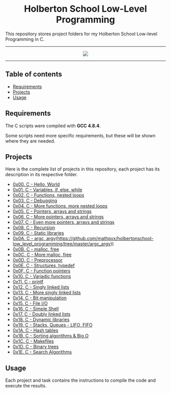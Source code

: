 <h1 align="center">Holberton School Low-Level Programming</h1>
This repository stores project folders for my Holberton School Low-level Programming in C.

---

<p align="center">
<a target="_blank" href="https://www.holbertonschool.com/"><img src="https://github.com/monoprosito/holbertonschool-low_level_programming/blob/master/holby.jpg?raw=true"></a>
</p>

---

## Table of contents
- [Requirements](#requirements)
- [Projects](#projects)
- [Usage](#usage)

## Requirements

The C scripts were compiled with **GCC 4.8.4**.

Some scripts need more specific requirements, but these will be shown where they are needed.

## Projects
Here is the complete list of projects in this repository, each project has its description in its respective folder.

* [0x00. C - Hello, World](https://github.com/mathpvx/holbertonschool-low_level_programming/tree/master/hello_world)
* [0x01. C - Variables, if, else, while](https://github.com/mathpvx/holbertonschool-low_level_programming/tree/master/0x01-variables_if_else_while)
* [0x02. C - Functions, nested loops](https://github.com/mathpvx/holbertonschool-low_level_programming/tree/master/0x02-functions_nested_loops)
* [0x03. C - Debugging](https://github.com/mathpvx/holbertonschool-low_level_programming/tree/master/0x03-debugging)
* [0x04. C - More functions, more nested loops](https://github.com/mathpvx/holbertonschool-low_level_programming/tree/master/0x04-more_functions_nested_loops)
* [0x05. C - Pointers, arrays and strings](https://github.com/mathpvx/holbertonschool-low_level_programming/tree/master/0x05-pointers_arrays_strings)
* [0x06. C - More pointers, arrays and strings](https://github.com/mathpvx/holbertonschool-low_level_programming/tree/master/0x06-pointers_arrays_strings)
* [0x07. C - Even more pointers, arrays and strings](https://github.com/mathpvx/holbertonschool-low_level_programming/tree/master/0x07-pointers_arrays_strings)
* [0x08. C - Recursion](https://github.com/mathpvx/holbertonschool-low_level_programming/tree/master/0x08-recursion)
* [0x09. C - Static libraries](https://github.com/mathpvx/holbertonschool-low_level_programming/tree/master/0x09-static_libraries)
* [0x0A. C - argc, argv](https://github.com/mathpvx/holbertonschool-low_level_programming/tree/master/0x0A-argc_argv)(https://github.com/mathpvx/holbertonschool-low_level_programming/tree/master/argc_argv))
* [0x0B. C - malloc, free](https://github.com/mathpvx/holbertonschool-low_level_programming/tree/master/0x0B-malloc_free)
* [0x0C. C - More malloc, free](https://github.com/mathpvx/holbertonschool-low_level_programming/tree/master/0x0C-more_malloc_free)
* [0x0D. C - Preprocessor](https://github.com/mathpvx/holbertonschool-low_level_programming/tree/master/0x0D-preprocessor)
* [0x0E. C - Structures, typedef](https://github.com/mathpvx/holbertonschool-low_level_programming/tree/master/0x0E-structures_typedef)
* [0x0F. C - Function pointers](https://github.com/mathpvx/holbertonschool-low_level_programming/tree/master/0x0F-function_pointers)
* [0x10. C - Variadic functions](https://github.com/mathpvx/holbertonschool-low_level_programming/tree/master/0x10-variadic_functions)
* [0x11. C - printf](https://github.com/monoprosito/printf)
* [0x12. C - Singly linked lists](https://github.com/mathpvx/holbertonschool-low_level_programming/tree/master/0x12-singly_linked_lists)
* [0x13. C - More singly linked lists](https://github.com/mathpvx/holbertonschool-low_level_programming/tree/master/0x13-more_singly_linked_lists)
* [0x14. C - Bit manipulation](https://github.com/mathpvx/holbertonschool-low_level_programming/tree/master/0x14-bit_manipulation)
* [0x15. C - File I/O](https://github.com/mathpvx/holbertonschool-low_level_programming/tree/master/0x15-file_io)
* [0x16. C - Simple Shell](https://github.com/mathpvx/simple_shell)
* [0x17. C - Doubly linked lists](https://github.com/mathpvx/holbertonschool-low_level_programming/tree/master/0x17-doubly_linked_lists)
* [0x18. C - Dynamic libraries](https://github.com/mathpvx/holbertonschool-low_level_programming/tree/master/0x18-dynamic_libraries)
* [0x19. C - Stacks, Queues - LIFO, FIFO](https://github.com/mathpvx/monty)
* [0x1A. C - Hash tables](https://github.com/mathpvx/holbertonschool-low_level_programming/tree/master/0x1A-hash_tables)
* [0x1B. C - Sorting algorithms & Big O](https://github.com/mathpvx/sorting_algorithms)
* [0x1C. C - Makefiles](https://github.com/mathpvx/holbertonschool-low_level_programming/tree/master/0x1C-makefiles)
* [0x1D. C - Binary trees](https://github.com/mathpvx/binary_trees)
* [0x1E. C - Search Algorithms](https://github.com/mathpvx/holbertonschool-low_level_programming/tree/master/0x1E-search_algorithms)

## Usage
Each project and task contains the instructions to compile the code and execute the results.
